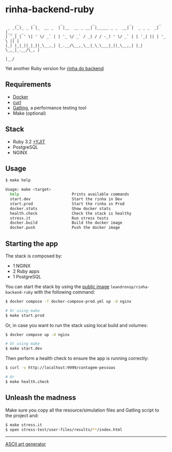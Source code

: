 # rinha-backend-ruby

```
     _      _           _             _               _            _         
 _ _(_)_ _ | |_  __ _  | |__  __ _ __| |_____ _ _  __| |  _ _ _  _| |__ _  _ 
| '_| | ' \| ' \/ _` | | '_ \/ _` / _| / / -_) ' \/ _` | | '_| || | '_ \ || |
|_| |_|_||_|_||_\__,_| |_.__/\__,_\__|_\_\___|_||_\__,_| |_|  \_,_|_.__/\_, |
                                                                        |__/ 
```

Yet another Ruby version for [rinha do backend](https://github.com/zanfranceschi/rinha-de-backend-2023-q3)

## Requirements

* [Docker](https://docs.docker.com/get-docker/)
* [curl](https://curl.se/download.html)
* [Gatling](https://gatling.io/open-source/), a performance testing tool
* Make (optional)

## Stack

* Ruby 3.2 [+YJIT](https://shopify.engineering/ruby-yjit-is-production-ready)
* PostgreSQL
* NGINX

## Usage

```bash
$ make help

Usage: make <target>
  help                       Prints available commands
  start.dev                  Start the rinha in Dev
  start.prod                 Start the rinha in Prod
  docker.stats               Show docker stats
  health.check               Check the stack is healthy
  stress.it                  Run stress tests
  docker.build               Build the docker image
  docker.push                Push the docker image
```

## Starting the app

The stack is composed by:

* 1 NGINX
* 2 Ruby apps
* 1 PostgreSQL

You can start the stack by using the [public image](https://hub.docker.com/r/leandronsp/rinha-backend-ruby) `leandronsp/rinha-backend-ruby` with the following command:

```bash
$ docker compose -f docker-compose-prod.yml up -d nginx

# Or using make
$ make start.prod
```

Or, in case you want to run the stack using local build and volumes:

```bash
$ docker compose up -d nginx

# Or using make
$ make start.dev
```

Then perform a health check to ensure the app is running correctly:

```bash
$ curl -v http://localhost:9999/contagem-pessoas

# Or 
$ make health.check
```

## Unleash the madness

Make sure you copy all the resource/simulation files and Gatling script to the project and:

```bash
$ make stress.it 
$ open stress-test/user-files/results/**/index.html
```

----

[ASCII art generator](http://www.network-science.de/ascii/)
